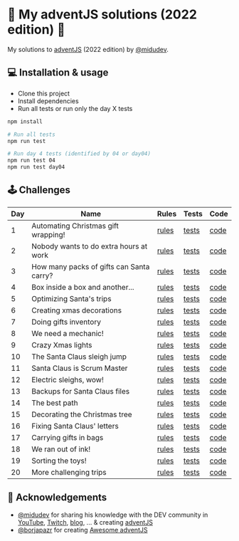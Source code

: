 # 🎅 My adventJS solutions (2022 edition) 🎄

My solutions to [adventJS](https://adventjs.dev/) (2022 edition) by [@midudev](https://twitter.com/midudev).

## 💻️ Installation & usage

- Clone this project
- Install dependencies
- Run all tests or run only the day X tests

```bash
npm install

# Run all tests
npm run test

# Run day 4 tests (identified by 04 or day04)
npm run test 04
npm run test day04
```

## 🕹️ Challenges

| Day | Name                                     | Rules                                            | Tests                              | Code                         |
| --- | ---------------------------------------- | ------------------------------------------------ | ---------------------------------- | ---------------------------- |
| 1   | Automating Christmas gift wrapping!      | [rules](https://adventjs.dev/challenges/2022/1)  | [tests](./src/day01/index.test.js) | [code](./src/day01/index.js) |
| 2   | Nobody wants to do extra hours at work   | [rules](https://adventjs.dev/challenges/2022/2)  | [tests](./src/day02/index.test.js) | [code](./src/day02/index.js) |
| 3   | How many packs of gifts can Santa carry? | [rules](https://adventjs.dev/challenges/2022/3)  | [tests](./src/day03/index.test.js) | [code](./src/day03/index.js) |
| 4   | Box inside a box and another...          | [rules](https://adventjs.dev/challenges/2022/4)  | [tests](./src/day04/index.test.js) | [code](./src/day04/index.js) |
| 5   | Optimizing Santa's trips                 | [rules](https://adventjs.dev/challenges/2022/5)  | [tests](./src/day05/index.test.js) | [code](./src/day05/index.js) |
| 6   | Creating xmas decorations                | [rules](https://adventjs.dev/challenges/2022/6)  | [tests](./src/day06/index.test.js) | [code](./src/day06/index.js) |
| 7   | Doing gifts inventory                    | [rules](https://adventjs.dev/challenges/2022/7)  | [tests](./src/day07/index.test.js) | [code](./src/day07/index.js) |
| 8   | We need a mechanic!                      | [rules](https://adventjs.dev/challenges/2022/8)  | [tests](./src/day08/index.test.js) | [code](./src/day08/index.js) |
| 9   | Crazy Xmas lights                        | [rules](https://adventjs.dev/challenges/2022/9)  | [tests](./src/day09/index.test.js) | [code](./src/day09/index.js) |
| 10  | The Santa Claus sleigh jump              | [rules](https://adventjs.dev/challenges/2022/10) | [tests](./src/day10/index.test.js) | [code](./src/day10/index.js) |
| 11  | Santa Claus is Scrum Master              | [rules](https://adventjs.dev/challenges/2022/11) | [tests](./src/day11/index.test.js) | [code](./src/day11/index.js) |
| 12  | Electric sleighs, wow!                   | [rules](https://adventjs.dev/challenges/2022/12) | [tests](./src/day12/index.test.js) | [code](./src/day12/index.js) |
| 13  | Backups for Santa Claus files            | [rules](https://adventjs.dev/challenges/2022/13) | [tests](./src/day13/index.test.js) | [code](./src/day13/index.js) |
| 14  | The best path                            | [rules](https://adventjs.dev/challenges/2022/14) | [tests](./src/day14/index.test.js) | [code](./src/day14/index.js) |
| 15  | Decorating the Christmas tree            | [rules](https://adventjs.dev/challenges/2022/15) | [tests](./src/day15/index.test.js) | [code](./src/day15/index.js) |
| 16  | Fixing Santa Claus' letters              | [rules](https://adventjs.dev/challenges/2022/16) | [tests](./src/day16/index.test.js) | [code](./src/day16/index.js) |
| 17  | Carrying gifts in bags                   | [rules](https://adventjs.dev/challenges/2022/17) | [tests](./src/day17/index.test.js) | [code](./src/day17/index.js) |
| 18  | We ran out of ink!                       | [rules](https://adventjs.dev/challenges/2022/18) | [tests](./src/day18/index.test.js) | [code](./src/day18/index.js) |
| 19  | Sorting the toys!                        | [rules](https://adventjs.dev/challenges/2022/19) | [tests](./src/day19/index.test.js) | [code](./src/day19/index.js) |
| 20  | More challenging trips                   | [rules](https://adventjs.dev/challenges/2022/20) | [tests](./src/day20/index.test.js) | [code](./src/day20/index.js) |

## 💖 Acknowledgements

- [@midudev](https://twitter.com/midudev) for sharing his knowledge with the DEV community in [YouTube](https://midu.tube/), [Twitch](https://midu.live/), [blog](https://midu.dev/), ... & creating [adventJS](https://adventjs.dev/)
- [@borjapazr](https://twitter.com/borjapazr) for creating [Awesome adventJS](https://github.com/borjapazr/awesome-adventjs)
